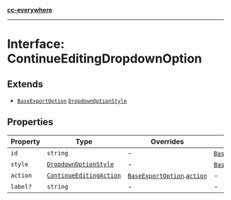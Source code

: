 [**cc-everywhere**](../../../../../index.md)

***

# Interface: ContinueEditingDropdownOption

## Extends

- [`BaseExportOption`](base-export-option.md) [`DropdownOptionStyle`](dropdown-option-style.md)

## Properties

| Property | Type | Overrides | Inherited from |
| ------ | ------ | ------ | ------ |
| `id` | `string` | - | [`BaseExportOption`](base-export-option.md).[`id`](base-export-option.md#id) |
| `style` | [`DropdownOptionStyle`](dropdown-option-style.md) | - | [`BaseExportOption`](base-export-option.md).[`style`](base-export-option.md#style) |
| `action` | [`ContinueEditingAction`](../type-aliases/continue-editing-action.md) | [`BaseExportOption`](base-export-option.md).[`action`](base-export-option.md#action) | - |
| `label?` | `string` | - | - |
